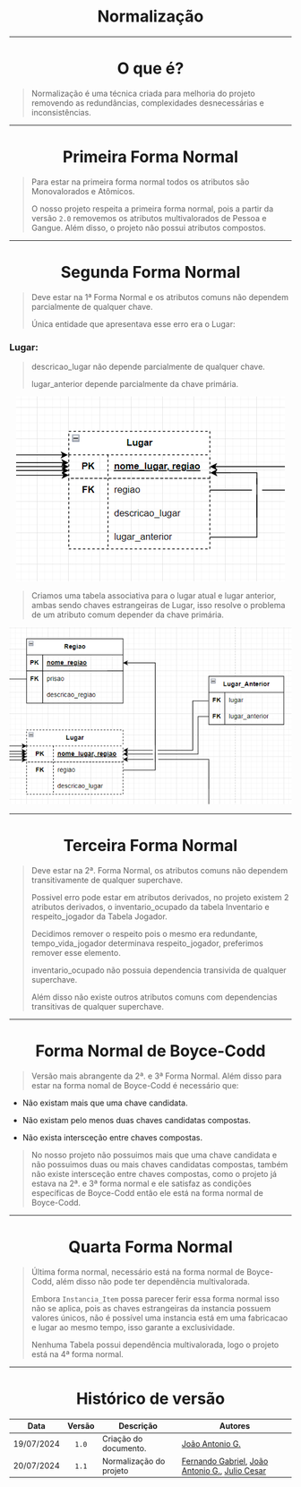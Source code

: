 <center>

# Normalização

</center>

---

<center>

# O que é?

</center>

> Normalização é uma técnica criada para melhoria do projeto removendo as redundâncias, complexidades desnecessárias e inconsistências.

---

<center>

# Primeira Forma Normal

</center>

> Para estar na primeira forma normal todos os atributos são Monovalorados e Atômicos.
>
> O nosso projeto respeita a primeira forma normal, pois a partir da versão `2.0` removemos os atributos multivalorados de Pessoa e Gangue. Além disso, o projeto não possui atributos compostos.

---

<center>

# Segunda Forma Normal

</center>

> Deve estar na 1ª Forma Normal e os atributos comuns não dependem parcialmente de qualquer chave.
>
> Única entidade que apresentava esse erro era o Lugar:

### Lugar:
> descricao_lugar não depende parcialmente de qualquer chave.
> 
> lugar_anterior depende parcialmente da chave primária.

<div align="center">
<div align="center"><img src= "https://raw.githubusercontent.com/SBD1/2024.1-Prison-Trading/Pages/docs/assets/NORM0.png?raw=true"/></div>
</div>

> Criamos uma tabela associativa para o lugar atual e lugar anterior, ambas sendo chaves estrangeiras de Lugar, isso resolve o problema de um atributo comum depender da chave primária.


<div align="center">
<div align="center"><img src= "https://raw.githubusercontent.com/SBD1/2024.1-Prison-Trading/Pages/docs/assets/NORM1.png?raw=true"/></div>
</div>

---

<center>

# Terceira Forma Normal

</center>

> Deve estar na 2ª. Forma Normal, os atributos comuns não dependem transitivamente de qualquer superchave.
> 
> Possivel erro pode estar em atributos derivados, no projeto existem 2 atributos derivados, o inventario_ocupado da tabela Inventario e respeito_jogador da Tabela Jogador.
> 
> Decidimos remover o respeito pois o mesmo era redundante, tempo_vida_jogador determinava respeito_jogador, preferimos remover esse elemento.
> 
> inventario_ocupado não possuia dependencia transivida de qualquer superchave.
> 
> Além disso não existe outros atributos comuns com dependencias transitivas de qualquer superchave.

---

<center>

# Forma Normal de Boyce-Codd

</center>

> Versão mais abrangente da 2ª. e 3ª Forma Normal. Além disso para estar na forma nomal de Boyce-Codd é necessário que:

* Não existam mais que uma chave candidata.

* Não existam pelo menos duas chaves candidatas compostas.

* Não exista intersceção entre chaves compostas.

> No nosso projeto não possuimos mais que uma chave candidata e não possuimos duas ou mais chaves candidatas compostas, também não existe intersceção entre chaves compostas, como o projeto já estava na 2ª. e 3ª forma normal e ele satisfaz as condições específicas de Boyce-Codd então ele está na forma normal de Boyce-Codd.

---

<center>

# Quarta Forma Normal

</center>

> Última forma normal, necessário está na forma normal de Boyce-Codd, além disso não pode ter dependência multivalorada.
> 
> Embora `Instancia_Item` possa parecer ferir essa forma normal isso não se aplica, pois as chaves estrangeiras da instancia possuem valores únicos, não é possível uma instancia está em uma fabricacao e lugar ao mesmo tempo, isso garante a exclusividade.
> 
> Nenhuma Tabela possui dependência multivalorada, logo o projeto está na 4ª forma normal.

---

<center>

# Histórico de versão

</center>

<div style="margin: 0 auto; width: fit-content;">

|    Data    | Versão | Descrição               | Autores                                                                                                                                          |
|:----------:|:------:|-------------------------|--------------------------------------------------------------------------------------------------------------------------------------------------|
| 19/07/2024 | `1.0`  | Criação do documento.   | [João Antonio G.](https://github.com/joaoseisei)                                                                                                 |
| 20/07/2024 | `1.1`  | Normalização do projeto | [Fernando Gabriel](https://github.com/show-dawn), [João Antonio G.](https://github.com/joaoseisei),  [Julio Cesar](https://github.com/julio1099) |

</div>